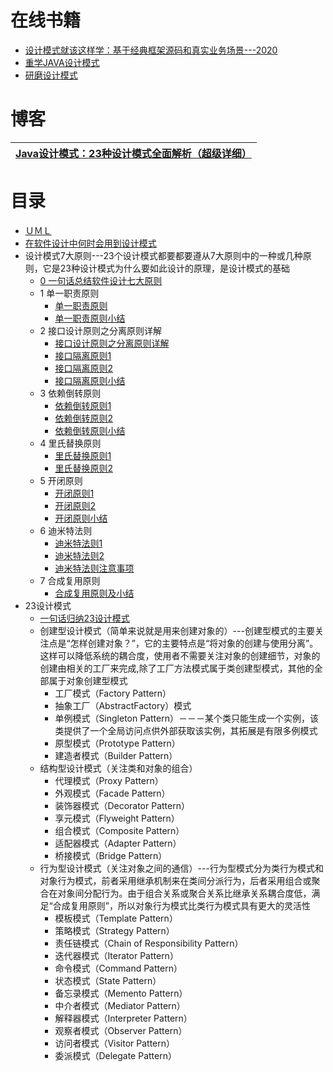 
# 在线书籍
* [设计模式就该这样学：基于经典框架源码和真实业务场景---2020](https://weread.qq.com/web/reader/8aa3282071f94a868aa8f52)
* [重学JAVA设计模式](https://weread.qq.com/web/reader/bcf32900724708cbbcf08c1)
* [研磨设计模式](https://weread.qq.com/web/bookDetail/40632cb0811e1bc07g013a09)


# 博客
[Java设计模式：23种设计模式全面解析（超级详细）](http://c.biancheng.net/design_pattern/)|
---|


# 目录
* [ＵＭＬ](https://github.com/stevenli91748/Software-Architecture-Design/tree/master/UML)
* [在软件设计中何时会用到设计模式](https://www.youtube.com/watch?v=ZjXCu545kvw&list=PLmOn9nNkQxJH-C-qEI2rpewHTI9ITpMkt&index=3)
* 设计模式7大原则---23个设计模式都要都要遵从7大原则中的一种或几种原则，它是23种设计模式为什么要如此设计的原理，是设计模式的基础
  * [0 一句话总结软件设计七大原则](http://c.biancheng.net/view/8508.html)
  * 1 单一职责原则 
    * [单一职责原则](https://www.youtube.com/watch?v=lbdk1nH_ljQ&list=PLmOn9nNkQxJH-C-qEI2rpewHTI9ITpMkt&index=6) 
    * [单一职责原则小结](https://www.youtube.com/watch?v=eXT7s8C3oO0&list=PLmOn9nNkQxJH-C-qEI2rpewHTI9ITpMkt&index=7)
  * 2 接口设计原则之分离原则详解
    * [接口设计原则之分离原则详解](https://www.jianshu.com/p/fe1e778b4f52) 
    * [接口隔离原则1](https://www.youtube.com/watch?v=zqKwSiXJgok&list=PLmOn9nNkQxJH-C-qEI2rpewHTI9ITpMkt&index=8)
    * [接口隔离原则2](https://www.youtube.com/watch?v=18HgxzVX-Yw&list=PLmOn9nNkQxJH-C-qEI2rpewHTI9ITpMkt&index=9)
    * [接口隔离原则小结](https://www.youtube.com/watch?v=mZjVhofGn1c&list=PLmOn9nNkQxJH-C-qEI2rpewHTI9ITpMkt&index=10)
  * 3 依赖倒转原则
    * [依赖倒转原则1](https://www.youtube.com/watch?v=wg4eBEXs37A&list=PLmOn9nNkQxJH-C-qEI2rpewHTI9ITpMkt&index=11)
    * [依赖倒转原则2](https://www.youtube.com/watch?v=80zeTuID-nE&list=PLmOn9nNkQxJH-C-qEI2rpewHTI9ITpMkt&index=12)
    * [依赖倒转原则小结](https://www.youtube.com/watch?v=RnVU38KE6ok&list=PLmOn9nNkQxJH-C-qEI2rpewHTI9ITpMkt&index=13)
  * 4 里氏替换原则
    * [里氏替换原则1](https://www.youtube.com/watch?v=M2HD9yBGLtI&list=PLmOn9nNkQxJH-C-qEI2rpewHTI9ITpMkt&index=14)  
    * [里氏替换原则2](https://www.youtube.com/watch?v=w7pSms1rmAM&list=PLmOn9nNkQxJH-C-qEI2rpewHTI9ITpMkt&index=15)
  * 5 开闭原则
    * [开闭原则1](https://www.youtube.com/watch?v=zJkv7EiC47I&list=PLmOn9nNkQxJH-C-qEI2rpewHTI9ITpMkt&index=16) 
    * [开闭原则2](https://www.youtube.com/watch?v=p64Q9TtTV8E&list=PLmOn9nNkQxJH-C-qEI2rpewHTI9ITpMkt&index=17) 
    * [开闭原则小结](https://www.youtube.com/watch?v=7viAiqK1QqM&list=PLmOn9nNkQxJH-C-qEI2rpewHTI9ITpMkt&index=18) 
  * 6 迪米特法则
    * [迪米特法则1](https://www.youtube.com/watch?v=4M8aVO_X9M4&list=PLmOn9nNkQxJH-C-qEI2rpewHTI9ITpMkt&index=19) 
    * [迪米特法则2](https://www.youtube.com/watch?v=1BMaPNyb53k&list=PLmOn9nNkQxJH-C-qEI2rpewHTI9ITpMkt&index=20)
    * [ 迪米特法则注意事项](https://www.youtube.com/watch?v=BckXGW0gQuI&list=PLmOn9nNkQxJH-C-qEI2rpewHTI9ITpMkt&index=21)
  * 7 合成复用原则
    * [合成复用原则及小结](https://www.youtube.com/watch?v=LKf2W3TjxOM&list=PLmOn9nNkQxJH-C-qEI2rpewHTI9ITpMkt&index=22) 
* 23设计模式
  * [一句话归纳23设计模式 ](http://c.biancheng.net/view/8462.html)
  * 创建型设计模式（简单来说就是用来创建对象的）---创建型模式的主要关注点是“怎样创建对象？”，它的主要特点是“将对象的创建与使用分离”。这样可以降低系统的耦合度，使用者不需要关注对象的创建细节，对象的创建由相关的工厂来完成,除了工厂方法模式属于类创建型模式，其他的全部属于对象创建型模式  
    * 工厂模式（Factory Pattern）
    * 抽象工厂（AbstractFactory）模式
    * 单例模式（Singleton Pattern）－－－某个类只能生成一个实例，该类提供了一个全局访问点供外部获取该实例，其拓展是有限多例模式
    * 原型模式（Prototype Pattern）
    * 建造者模式（Builder Pattern） 
  * 结构型设计模式（关注类和对象的组合）
    * 代理模式（Proxy Pattern）
    * 外观模式（Facade Pattern）
    * 装饰器模式（Decorator Pattern）
    * 享元模式（Flyweight Pattern）
    * 组合模式（Composite Pattern）
    * 适配器模式（Adapter Pattern）
    * 桥接模式（Bridge Pattern） 
  * 行为型设计模式（关注对象之间的通信）---行为型模式分为类行为模式和对象行为模式，前者采用继承机制来在类间分派行为，后者采用组合或聚合在对象间分配行为。由于组合关系或聚合关系比继承关系耦合度低，满足“合成复用原则”，所以对象行为模式比类行为模式具有更大的灵活性
    * 模板模式（Template Pattern）
    * 策略模式（Strategy Pattern）
    * 责任链模式（Chain of Responsibility Pattern）
    * 迭代器模式（Iterator Pattern）
    * 命令模式（Command Pattern）
    * 状态模式（State Pattern）
    * 备忘录模式（Memento Pattern）
    * 中介者模式（Mediator Pattern）
    * 解释器模式（Interpreter Pattern）
    * 观察者模式（Observer Pattern）
    * 访问者模式（Visitor Pattern）
    * 委派模式（Delegate Pattern） 
